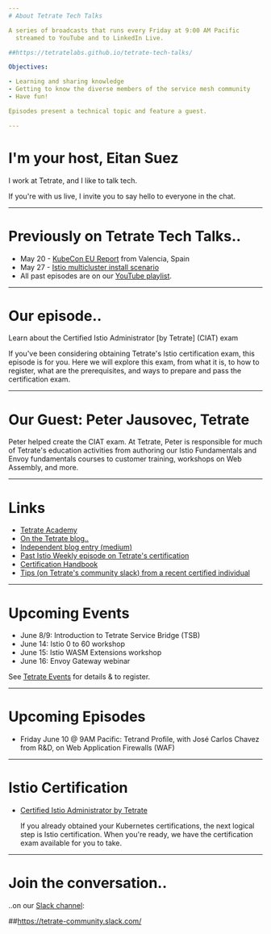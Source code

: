 ```yaml
---
# About Tetrate Tech Talks

A series of broadcasts that runs every Friday at 9:00 AM Pacific
  streamed to YouTube and to LinkedIn Live.

##https://tetratelabs.github.io/tetrate-tech-talks/

Objectives:

- Learning and sharing knowledge
- Getting to know the diverse members of the service mesh community
- Have fun!

Episodes present a technical topic and feature a guest.

---
```

# I'm your host, Eitan Suez

I work at Tetrate, and I like to talk tech.

If you're with us live, I invite you to say hello to everyone in the chat.

---
# Previously on Tetrate Tech Talks..

- May 20 - [KubeCon EU Report](../../episode7/) from Valencia, Spain
- May 27 - [Istio multicluster install scenario](../../episode8/demo/)
- All past episodes are on our [YouTube playlist](https://www.youtube.com/playlist?list=PLm51GPKRAmTlOkjWDJBQYtjcc9WPk4E4F).

---
# Our episode..

Learn about the Certified Istio Administrator [by Tetrate] (CIAT) exam

If you've been considering obtaining Tetrate's Istio certification exam, this episode is for you.
Here we will explore this exam, from what it is, to how to register, what are the prerequisites, and ways to prepare and pass the certification exam.

---
# Our Guest: Peter Jausovec, Tetrate

Peter helped create the CIAT exam. At Tetrate, Peter is responsible for much of Tetrate's education activities from authoring our Istio Fundamentals and Envoy fundamentals courses to customer training, workshops on Web Assembly, and more.

---
# Links

- [Tetrate Academy](https://academy.tetrate.io/)
- [On the Tetrate blog..](https://www.tetrate.io/blog/how-istio-certification-can-give-you-a-cloud-native-edge/)
- [Independent blog entry (medium)](https://medium.com/@rakeshkumarb08/my-preparation-log-and-experience-of-istio-exam-ciat-certified-istio-administrator-by-tetrate-9b7d8d4aed20)
- [Past Istio Weekly episode on Tetrate's certification](https://www.youtube.com/watch?v=29JQA5jQ8OI)
- [Certification Handbook](https://f.hubspotusercontent00.net/hubfs/7637559/Certification/Certified%20Istio%20Administrator-Tetrate%20Handbook.pdf)
- [Tips (on Tetrate's community slack) from a recent certified individual](https://tetrate-community.slack.com/archives/C036BNN0NV9/p1653979798132239)

---
# Upcoming Events

- June 8/9: Introduction to Tetrate Service Bridge (TSB)
- June 14: Istio 0 to 60 workshop
- June 15: Istio WASM Extensions workshop
- June 16: Envoy Gateway webinar

See [Tetrate Events](https://www.tetrate.io/events/) for details & to register.

---
# Upcoming Episodes

- Friday June 10 @ 9AM Pacific: Tetrand Profile, with José Carlos Chavez from R&D, on Web Application Firewalls (WAF)
<!-- - Friday June 17 @ 9AM Pacific: Let's talk Service Meshes with Kelsey Hightower -->

---
# Istio Certification

- [Certified Istio Administrator by Tetrate](https://academy.tetrate.io/courses/certified-istio-administrator)

    If you already obtained your Kubernetes certifications, the next logical step is Istio certification.
    When you're ready, we have the certification exam available for you to take.

---
# Join the conversation..

..on our [Slack channel](https://tetrate-community.slack.com/):

##https://tetrate-community.slack.com/
